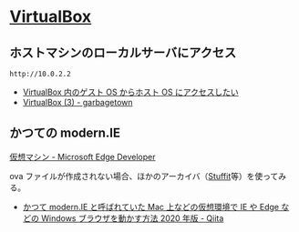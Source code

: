 # [VirtualBox](https://www.virtualbox.org/)

## ホストマシンのローカルサーバにアクセス

```
http://10.0.2.2
```

- [VirtualBox 内のゲスト OS からホスト OS にアクセスしたい](https://gist.github.com/wakamsha/087d5f95c8dbe07b9591)
- [VirtualBox \(3\) \- garbagetown](http://garbagetown.hatenablog.com/entry/20100313/1270039659)

## かつての modern.IE

[仮想マシン \- Microsoft Edge Developer](https://developer.microsoft.com/ja-jp/microsoft-edge/tools/vms/)

ova ファイルが作成されない場合、ほかのアーカイバ（[Stuffit](https://www.stuffit.com/)等）を使ってみる。

- [かつて modern\.IE と呼ばれていた Mac 上などの仮想環境で IE や Edge などの Windows ブラウザを動かす方法 2020 年版 \- Qiita](https://qiita.com/studio15/items/26bfb665aa024c5a5568)
